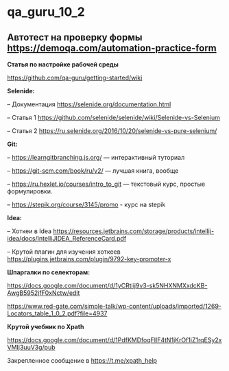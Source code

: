 # qa_guru_10_2
Автотест на проверку формы https://demoqa.com/automation-practice-form
--------------------

**Статья по настройке рабочей среды**

https://github.com/qa-guru/getting-started/wiki

**Selenide:**

– Документация https://selenide.org/documentation.html

– Статья 1 https://github.com/selenide/selenide/wiki/Selenide-vs-Selenium

– Статья 2 https://ru.selenide.org/2016/10/20/selenide-vs-pure-selenium/

**Git:**

– https://learngitbranching.js.org/ — интерактивный туториал

– https://git-scm.com/book/ru/v2/ — лучшая книга, вообще

– https://ru.hexlet.io/courses/intro_to_git — текстовый курс, простые формулировки.

–  https://stepik.org/course/3145/promo - курс на stepik

**Idea:**

– Хоткеи в Idea https://resources.jetbrains.com/storage/products/intellij-idea/docs/IntelliJIDEA_ReferenceCard.pdf

– Крутой плагин для изучения хоткеев https://plugins.jetbrains.com/plugin/9792-key-promoter-x

**Шпаргалки по селекторам:**

https://docs.google.com/document/d/1yCRtiij9v3-sk5NHXNMXxdcKB-AwgB5952jfF0xNctw/edit

https://www.red-gate.com/simple-talk/wp-content/uploads/imported/1269-Locators_table_1_0_2.pdf?file=4937

**Крутой учебник по Xpath** 

https://docs.google.com/document/d/1PdfKMDfoqFIlF4tN1jKrOf1iZ1rqESy2xVMIj3uuV3g/pub

Закрепленное сообщение в https://t.me/xpath_help
